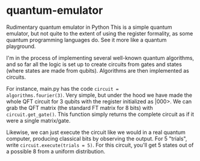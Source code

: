# quantum-emulator
Rudimentary quantum emulator in Python
This is a simple quantum emulator, but not quite to the extent of using the register formality, as some quantum programming languages do. See it more like a quantum playground.

I'm in the process of implementing several well-known quantum algorithms, and so far all the logic is set up to create circuits from gates and states (where states are made from qubits). Algorithms are then implemented as circuits.

For instance, main.py has the code <code>circuit = algorithms.fourier(3)</code>. Very simple, but under the hood we have made the whole QFT circuit for 3 qubits with the register initialized as |000>. We can grab the QFT matrix (the standard FT matrix for 8 bits) with <code>circuit.get_gate()</code>. This function simply returns the complete circuit as if it were a single matrix/gate.

Likewise, we can just execute the circuit like we would in a real quantum computer, producing classical bits by observing the output. For 5 "trials", write <code>circuit.execute(trials = 5)</code>. For this circuit, you'll get 5 states out of a possible 8 from a uniform distribution.
